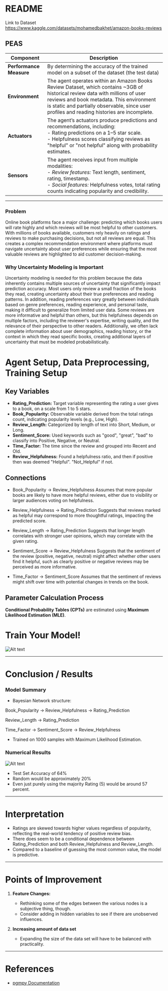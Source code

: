 # README

Link to Dataset
https://www.kaggle.com/datasets/mohamedbakhet/amazon-books-reviews

## PEAS 

| Component        | Description                                                                                                                                                                                                                                                                                  |
|------------------|----------------------------------------------------------------------------------------------------------------------------------------------------------------------------------------------------------------------------------------------------------------------------------------------|
| **Performance Measure** | By determining the accuracy of the trained model on a subset of the dataset (the test data) |
| **Environment**         | The agent operates within an Amazon Books Review Dataset, which contains ~3GB of historical review data with millions of user reviews and book metadata. This environment is static and partially observable, since user profiles and reading histories are incomplete.                            |
| **Actuators**           | The agent’s actuators produce predictions and recommendations, including:<br>- Rating predictions on a 1–5 star scale.<br>- Helpfulness scores classifying reviews as "helpful" or "not helpful" along with probability estimates.                         |
| **Sensors**             | The agent receives input from multiple modalities:<br>- *Review features:* Text length, sentiment, rating, timestamp.<br>- *Social features:* Helpfulness votes, total rating counts indicating popularity and credibility.                                          |

---

### Problem  
Online book platforms face a major challenge: predicting which books users will rate highly and which reviews will be most helpful to other customers. With millions of books available, customers rely heavily on ratings and reviews to make purchasing decisions, but not all reviews are equal. This creates a complex recommendation environment where platforms must navigate uncertainty about user preferences while ensuring that the most valuable reviews are highlighted to aid customer decision-making.

### Why Uncertainty Modeling is Important  
Uncertainty modeling is needed for this problem because the data inherently contains multiple sources of uncertainty that significantly impact prediction accuracy. Most users only review a small fraction of the books they read, creating uncertainty about their true preferences and reading patterns. In addition, reading preferences vary greatly between individuals based on genre preferences, reading experience, and personal taste, making it difficult to generalize from limited user data. Some reviews are more informative and helpful than others, but this helpfulness depends on multiple factors, including the reviewer's expertise, writing quality, and the relevance of their perspective to other readers.  Additionally, we often lack complete information about user demographics, reading history, or the context in which they read specific books, creating additional layers of uncertainty that must be modeled probabilistically.



# Agent Setup, Data Preprocessing, Training Setup
## Key Variables
- **Rating_Prediction:** Target variable representing the rating a user gives to a book, on a scale from 1 to 5 stars.
- **Book_Popularity:** Observable variable derived from the total ratings count, indicating popularity levels (e.g., Low, High).
- **Review_Length:** Categorized by length of text into Short, Medium, or Long.
- **Sentiment_Score:** Used keywords such as "good", "great", "bad" to classify into Positive, Negative, or Neutral.
- **Time_Factor:** The time since the review and grouped into Recent and Old. 
- **Review_Helpfulness:** Found a helpfulness ratio, and then if positive then was deemed "Helpful". "Not_Helpful" if not.

  
## Connections

- Book_Popularity → Review_Helpfulness
Assumes that more popular books are likely to have more helpful reviews, either due to visibility or larger audiences voting on helpfulness.

- Review_Helpfulness → Rating_Prediction
Suggests that reviews marked as helpful may correspond to more thoughtful ratings, impacting the predicted score.

- Review_Length → Rating_Prediction
Suggests that longer length correlates with stronger user opinions, which may correlate with the given rating.

- Sentiment_Score → Review_Helpfulness
Suggests that the sentiment of the review (positive, negative, neutral) might affect whether other users find it helpful, such as clearly positive or negative reviews may be perceived as more informative.

- Time_Factor → Sentiment_Score
Assumes that the sentiment of reviews might shift over time with potential changes in trends on the book.

## Parameter Calculation Process

**Conditional Probability Tables (CPTs)** are estimated using **Maximum Likelihood Estimation (MLE)**.    

# Train Your Model!

![Alt text](Updated_Model.png)


---

# Conclusion / Results 


### Model Summary

- Bayesian Network structure:

Book_Popularity → Review_Helpfulness → Rating_Prediction

Review_Length → Rating_Prediction

Time_Factor → Sentiment_Score → Review_Helpfulness

- Trained on 1000 samples with Maximum Likelihood Estimation.

### Numerical Results

![Alt text](Results.png)

- Test Set Accuracy of 64%
- Random would be approximately 20%
- Even just purely using the majority Rating (5) would be around 57 percent. 


---

# Interpretation

- Ratings are skewed towards higher values regardless of popularity, reflecting the real-world tendency of positive review bias.
- There does seem to be a conditional dependence between Rating_Prediction and both Review_Helpfulness and Review_Length.
- Compared to a baseline of guessing the most common value, the model is predictive.  

---

# Points of Improvement

1. **Feature Changes:**
   - Rethinking some of the edges between the various nodes is a subjective thing, though. 
   - Consider adding in hidden variables to see if there are unobserved influences.

2. **Increasing amount of data set**
   - Expanding the size of the data set will have to be balanced with practicality. 


---

# References

- [pgmpy Documentation](https://pgmpy.org/)
